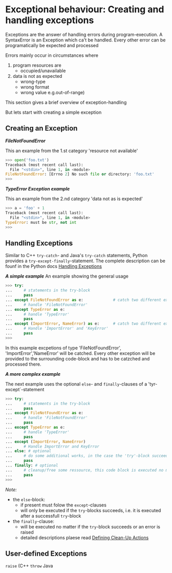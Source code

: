 # Exceptional behaviour: Creating and handling exceptions

Exceptions are the answer of handling errors during program-execution. A SyntaxError is an Exception which ca't be handled.
Every other error can be programatically be expected and processed

Errors mainly occur in circumstances where

1. program resources are
   - occupied/unavailable
2. data is not as expected
   - wrong-type
   - wrong format
   - wrong value e.g.out-of-range)

This section gives a brief overview of exception-handling

But lets start with creating a simple exception

## Creating an Exception

***FileNotFoundError***

This an example from the 1.st category 'resource not available'

``` python
>>> open('foo.txt')
Traceback (most recent call last):
  File "<stdin>", line 1, in <module>
FileNotFoundError: [Errno 2] No such file or directory: 'foo.txt'
>>>

```

***TypeError Exception example***

This an example from the 2.nd category 'data not as is expected'

```python
>>> a = 'foo' + 1
Traceback (most recent call last):
  File "<stdin>", line 1, in <module>
TypeError: must be str, not int
>>> 
```


## Handling Exceptions

Similar to C++ `try-catch`- and Java's `try-catch` statements, Python provides a `try-except-finally`-statement.
The complete description can be founf in the Python docs [Handling Exceptions](https://docs.python.org/3/tutorial/errors.html#handling-exceptions)

***A simple example***
An example showing the general usage

``` python
>>> try:
...     # statements in the try-block
...     pass
... except FileNotFoundError as e:             # catch two different exceptions in one 'except'-block
...     # handle 'FileNotFoundError'
... except TypeError as e:
...     # handle 'TypeError'
...     pass
... except (ImportError, NameError) as e:      # catch two different exceptions in one 'except'-block
...     # Handle 'ImportError' and 'KeyError'
...     pass
>>>
```
In this example excpetions of type 'FileNotFoundError', 'ImportError','NameError' will be catched. Every other
exception will be provided to the surrounding code-block and has to be catzched and processed there.

***A more complex example***

The next example uses the optional `else`- and `finally`-clauses of a 'tyr-except`-statement

``` python
>>> try:
...     # statements in the try-block
...     pass
... except FileNotFoundError as e:
...     # handle 'FileNotFoundError'
...     pass
... except TypeError as e:
...     # handle 'TypeError'
...     pass
... except (ImportError, NameError)
...     # Handle ImportError and KeyError
... else: # optional
...     # do some additional works, in the case the 'try'-block succeeds
...     pass
... finally: # optional
...     # cleanup/free some ressource, this code block is executed no matter if te try succeeds or an error occurs
...     pass
>>>
```

*Note:*
- the `else`-block:
  - if present must folow the `except`-clauses
  - will only be executed if the `try`-blocks succeeds, i.e. it is executed after a successfull `try`-block
- the `finally`-clause:
  - will be executed no matter if the `try`-block succeeds or an error is raised
   - detailed descriptions plaese read [Defining Clean-Up Actions](https://docs.python.org/3/tutorial/errors.html#defining-clean-up-actions)

## User-defined Exceptions

`raise` (C++ `throw` Java

